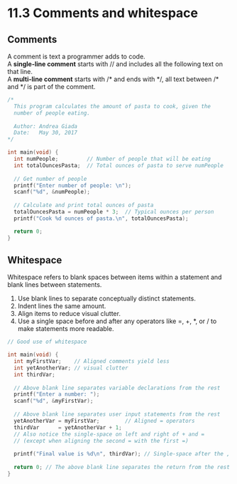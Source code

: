 # 11.3 Comments and whitespace

## Comments 
A comment is text a programmer adds to code.   
A **single-line comment** starts with // and includes all the following text on that line.   
A **multi-line comment** starts with /* and ends with \*/, all text between /* and \*/ is part of the comment.   
```c
/*
  This program calculates the amount of pasta to cook, given the
  number of people eating.
 
  Author: Andrea Giada
  Date:   May 30, 2017
*/

int main(void) {
  int numPeople;         // Number of people that will be eating
  int totalOuncesPasta;  // Total ounces of pasta to serve numPeople
 
  // Get number of people
  printf("Enter number of people: \n");
  scanf("%d", &numPeople);
 
  // Calculate and print total ounces of pasta
  totalOuncesPasta = numPeople * 3;  // Typical ounces per person
  printf("Cook %d ounces of pasta.\n", totalOuncesPasta);

  return 0;
}
```

## Whitespace
Whitespace refers to blank spaces between items within a statement and blank lines between statements.   
1. Use blank lines to separate conceptually distinct statements.
2. Indent lines the same amount.
3. Align items to reduce visual clutter.
4. Use a single space before and after any operators like =, +, *, or / to make statements more readable.
```c
// Good use of whitespace

int main(void) {
  int myFirstVar;    // Aligned comments yield less
  int yetAnotherVar; // visual clutter 
  int thirdVar;
   
  // Above blank line separates variable declarations from the rest
  printf("Enter a number: ");
  scanf("%d", &myFirstVar); 
   
  // Above blank line separates user input statements from the rest
  yetAnotherVar = myFirstVar;        // Aligned = operators
  thirdVar      = yetAnotherVar + 1; 
  // Also notice the single-space on left and right of + and =
  // (except when aligning the second = with the first =)
   
  printf("Final value is %d\n", thirdVar); // Single-space after the ,
   
  return 0; // The above blank line separates the return from the rest
}
```
